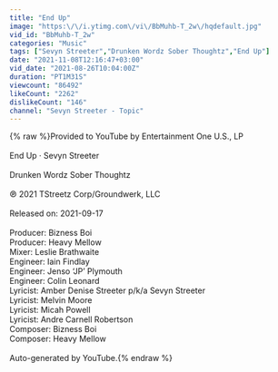 ```yaml
---
title: "End Up"
image: "https:\/\/i.ytimg.com\/vi\/BbMuhb-T_2w\/hqdefault.jpg"
vid_id: "BbMuhb-T_2w"
categories: "Music"
tags: ["Sevyn Streeter","Drunken Wordz Sober Thoughtz","End Up"]
date: "2021-11-08T12:16:47+03:00"
vid_date: "2021-08-26T10:04:00Z"
duration: "PT1M31S"
viewcount: "86492"
likeCount: "2262"
dislikeCount: "146"
channel: "Sevyn Streeter - Topic"
---
```

{% raw %}Provided to YouTube by Entertainment One U.S., LP<br /><br />End Up · Sevyn Streeter<br /><br />Drunken Wordz Sober Thoughtz<br /><br />℗ 2021 TStreetz Corp/Groundwerk, LLC<br /><br />Released on: 2021-09-17<br /><br />Producer: Bizness Boi<br />Producer: Heavy Mellow<br />Mixer: Leslie Brathwaite<br />Engineer: Iain Findlay<br />Engineer: Jenso ‘JP’ Plymouth<br />Engineer: Colin Leonard<br />Lyricist: Amber Denise Streeter p/k/a Sevyn Streeter<br />Lyricist: Melvin Moore<br />Lyricist: Micah Powell<br />Lyricist: Andre Carnell Robertson<br />Composer: Bizness Boi<br />Composer: Heavy Mellow<br /><br />Auto-generated by YouTube.{% endraw %}
